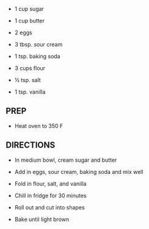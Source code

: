 - 1 cup sugar

- 1 cup butter

- 2 eggs

- 3 tbsp. sour cream

- 1 tsp. baking soda

- 3 cups flour

- ½ tsp. salt

- 1 tsp. vanilla

## PREP

- Heat oven to 350 F

## DIRECTIONS

- In medium bowl, cream sugar and butter

- Add in eggs, sour cream, baking soda and mix well

- Fold in flour, salt, and vanilla

- Chill in fridge for 30 minutes

- Roll out and cut into shapes

- Bake until light brown
